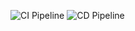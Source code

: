 ![CI Pipeline](https://github.com/JaneToi/CICDTEST/actions/workflows/CI.yml/badge.svg)
![CD Pipeline](https://github.com/JanToi/CICDTEST/actions/workflows/cd.yml/badge.svg)

